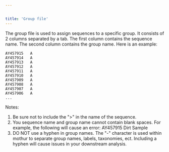```yaml
---


title: 'Group file'
---
```

The group file is used to assign sequences to a specific group. It
consists of 2 columns separated by a tab. The first column contains the
sequence name. The second column contains the group name. Here is an
example:

    AY457915   A   
    AY457914   A   
    AY457913   A   
    AY457912   A   
    AY457911   A   
    AY457910   A   
    AY457909   A   
    AY457908   A   
    AY457907   A   
    AY457906   A   
    ...

Notes:

1.  Be sure not to include the \"\>\" in the name of the sequence.
2.  You sequence name and group name cannot contain blank spaces. For
    example, the following will cause an error: AY457915 Dirt Sample
3.  DO NOT use a hyphen in group names. The \"-\" character is used
    within mothur to separate group names, labels, taxonomies, ect.
    Including a hyphen will cause issues in your downstream analysis.
